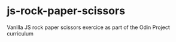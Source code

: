 # js-rock-paper-scissors
Vanilla JS rock paper scissors exercice as part of the Odin Project curriculum
